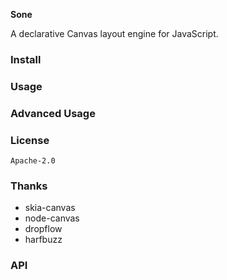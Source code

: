**Sone**

A declarative Canvas layout engine for JavaScript.

### Install

### Usage

### Advanced Usage

### License

`Apache-2.0`

### Thanks

- skia-canvas
- node-canvas
- dropflow
- harfbuzz

### API